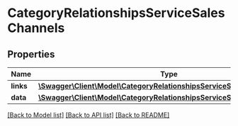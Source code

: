 # CategoryRelationshipsServiceSalesChannels

## Properties
Name | Type | Description | Notes
------------ | ------------- | ------------- | -------------
**links** | [**\Swagger\Client\Model\CategoryRelationshipsServiceSalesChannelsLinks**](CategoryRelationshipsServiceSalesChannelsLinks.md) |  | [optional] 
**data** | [**\Swagger\Client\Model\CategoryRelationshipsServiceSalesChannelsData[]**](CategoryRelationshipsServiceSalesChannelsData.md) |  | [optional] 

[[Back to Model list]](../../README.md#documentation-for-models) [[Back to API list]](../../README.md#documentation-for-api-endpoints) [[Back to README]](../../README.md)

